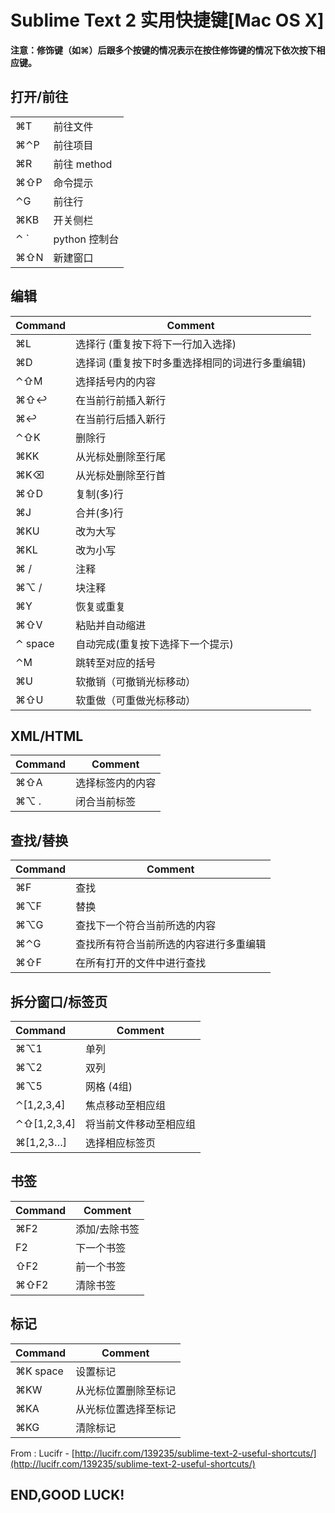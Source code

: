Sublime Text 2 实用快捷键[Mac OS X]
==================================

**注意：修饰键（如⌘）后跟多个按键的情况表示在按住修饰键的情况下依次按下相应键。**


打开/前往
--------

<table>
	<tr><td>⌘T</td><td>前往文件</td></tr>
	<tr><td>⌘⌃P</td><td>前往项目</td></tr>
	<tr><td>⌘R</td><td>前往 method</td></tr>
	<tr><td>⌘⇧P </td><td>命令提示</td></tr>
	<tr><td>⌃G </td><td>前往行</td></tr>
	<tr><td>⌘KB </td><td>开关侧栏</td></tr>
	<tr><td>⌃ `</td><td>python 控制台</td></tr>
	<tr><td>⌘⇧N </td><td>新建窗口</td></tr>
</table>

编辑
----

<table>
<thead>
<tr>
<th align="left">Command      </th>
<th> Comment</th>
</tr>
</thead>
<tbody>
<tr>
<td align="left">⌘L </td>
<td> 选择行 (重复按下将下一行加入选择)</td>
</tr>
<tr>
<td align="left">⌘D </td>
<td> 选择词 (重复按下时多重选择相同的词进行多重编辑)</td>
</tr>
<tr>
<td align="left">⌃⇧M </td>
<td> 选择括号内的内容</td>
</tr>
<tr>
<td align="left">⌘⇧↩ </td>
<td> 在当前行前插入新行</td>
</tr>
<tr>
<td align="left">⌘↩ </td>
<td> 在当前行后插入新行</td>
</tr>
<tr>
<td align="left">⌃⇧K </td>
<td> 删除行</td>
</tr>
<tr>
<td align="left">⌘KK </td>
<td> 从光标处删除至行尾</td>
</tr>
<tr>
<td align="left">⌘K⌫ </td>
<td> 从光标处删除至行首</td>
</tr>
<tr>
<td align="left">⌘⇧D </td>
<td> 复制(多)行</td>
</tr>
<tr>
<td align="left">⌘J </td>
<td> 合并(多)行</td>
</tr>
<tr>
<td align="left">⌘KU </td>
<td> 改为大写</td>
</tr>
<tr>
<td align="left">⌘KL </td>
<td> 改为小写</td>
</tr>
<tr>
<td align="left">⌘ / </td>
<td> 注释</td>
</tr>
<tr>
<td align="left">⌘⌥ / </td>
<td> 块注释</td>
</tr>
<tr>
<td align="left">⌘Y </td>
<td> 恢复或重复</td>
</tr>
<tr>
<td align="left">⌘⇧V </td>
<td> 粘贴并自动缩进</td>
</tr>
<tr>
<td align="left">⌃ space </td>
<td> 自动完成(重复按下选择下一个提示)</td>
</tr>
<tr>
<td align="left">⌃M </td>
<td> 跳转至对应的括号</td>
</tr>
<tr>
<td align="left">⌘U </td>
<td> 软撤销（可撤销光标移动）</td>
</tr>
<tr>
<td align="left">⌘⇧U </td>
<td> 软重做（可重做光标移动）</td>
</tr>
</tbody>
</table>


XML/HTML
---------

<table>
<thead>
<tr>
<th align="left">Command </th>
<th> Comment</th>
</tr>
</thead>
<tbody>
<tr>
<td align="left">⌘⇧A </td>
<td> 选择标签内的内容</td>
</tr>
<tr>
<td align="left">⌘⌥ . </td>
<td> 闭合当前标签</td>
</tr>
</tbody>
</table>

查找/替换
--------

<table>
<thead>
<tr>
<th align="left">Command </th>
<th> Comment</th>
</tr>
</thead>
<tbody>
<tr>
<td align="left">⌘F </td>
<td> 查找</td>
</tr>
<tr>
<td align="left">⌘⌥F </td>
<td> 替换</td>
</tr>
<tr>
<td align="left">⌘⌥G </td>
<td> 查找下一个符合当前所选的内容</td>
</tr>
<tr>
<td align="left">⌘⌃G </td>
<td> 查找所有符合当前所选的内容进行多重编辑</td>
</tr>
<tr>
<td align="left">⌘⇧F </td>
<td> 在所有打开的文件中进行查找</td>
</tr>
</tbody>
</table>


拆分窗口/标签页
-------------

<table>
<thead>
<tr>
<th align="left">Command </th>
<th> Comment</th>
</tr>
</thead>
<tbody>
<tr>
<td align="left">⌘⌥1 </td>
<td> 单列</td>
</tr>
<tr>
<td align="left">⌘⌥2 </td>
<td> 双列</td>
</tr>
<tr>
<td align="left">⌘⌥5 </td>
<td> 网格 (4组)</td>
</tr>
<tr>
<td align="left">⌃[1,2,3,4] </td>
<td> 焦点移动至相应组</td>
</tr>
<tr>
<td align="left">⌃⇧[1,2,3,4] </td>
<td> 将当前文件移动至相应组</td>
</tr>
<tr>
<td align="left">⌘[1,2,3…] </td>
<td> 选择相应标签页</td>
</tr>
</tbody>
</table>

书签
----

<table>
<thead>
<tr>
<th align="left">Command </th>
<th> Comment</th>
</tr>
</thead>
<tbody>
<tr>
<td align="left">⌘F2 </td>
<td> 添加/去除书签</td>
</tr>
<tr>
<td align="left">F2 </td>
<td> 下一个书签</td>
</tr>
<tr>
<td align="left">⇧F2 </td>
<td> 前一个书签</td>
</tr>
<tr>
<td align="left">⌘⇧F2 </td>
<td> 清除书签</td>
</tr>
</tbody>
</table>

标记
----

<table>
<thead>
<tr>
<th align="left">Command </th>
<th> Comment</th>
</tr>
</thead>
<tbody>
<tr>
<td align="left">⌘K space </td>
<td> 设置标记</td>
</tr>
<tr>
<td align="left">⌘KW </td>
<td> 从光标位置删除至标记</td>
</tr>
<tr>
<td align="left">⌘KA </td>
<td> 从光标位置选择至标记</td>
</tr>
<tr>
<td align="left">⌘KG </td>
<td> 清除标记</td>
</tr>
</tbody>
</table>


From : Lucifr - [http://lucifr.com/139235/sublime-text-2-useful-shortcuts/](http://lucifr.com/139235/sublime-text-2-useful-shortcuts/)

END,GOOD LUCK!
--------------